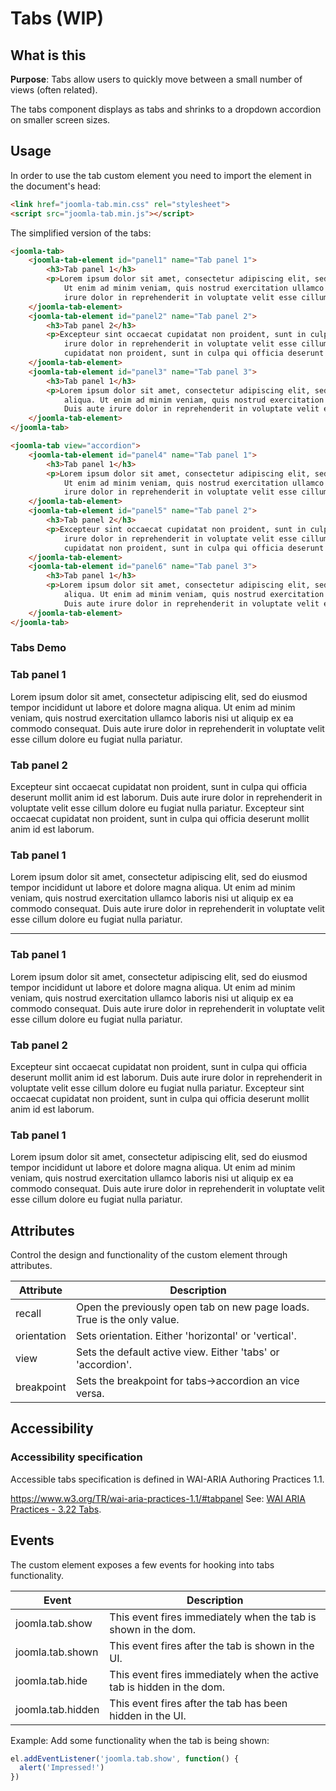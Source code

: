 # Tabs (WIP)

## What is this
**Purpose**: Tabs allow users to quickly move between a small number of views (often related).

The tabs component displays as tabs and shrinks to a dropdown accordion on smaller screen sizes.

## Usage
In order to use the tab custom element you need to import the element in the document's head:
```html
<link href="joomla-tab.min.css" rel="stylesheet">
<script src="joomla-tab.min.js"></script>
```

The simplified version of the tabs:
```html
<joomla-tab>
	<joomla-tab-element id="panel1" name="Tab panel 1">
		<h3>Tab panel 1</h3>
		<p>Lorem ipsum dolor sit amet, consectetur adipiscing elit, sed do eiusmod tempor incididunt ut labore et dolore magna aliqua.
			Ut enim ad minim veniam, quis nostrud exercitation ullamco laboris nisi ut aliquip ex ea commodo consequat. Duis aute
			irure dolor in reprehenderit in voluptate velit esse cillum dolore eu fugiat nulla pariatur.</p>
	</joomla-tab-element>
	<joomla-tab-element id="panel2" name="Tab panel 2">
		<h3>Tab panel 2</h3>
		<p>Excepteur sint occaecat cupidatat non proident, sunt in culpa qui officia deserunt mollit anim id est laborum. Duis aute
			irure dolor in reprehenderit in voluptate velit esse cillum dolore eu fugiat nulla pariatur. Excepteur sint occaecat
			cupidatat non proident, sunt in culpa qui officia deserunt mollit anim id est laborum.</p>
	</joomla-tab-element>
	<joomla-tab-element id="panel3" name="Tab panel 3">
		<h3>Tab panel 1</h3>
		<p>Lorem ipsum dolor sit amet, consectetur adipiscing elit, sed do eiusmod tempor incididunt ut labore et dolore magna
			aliqua. Ut enim ad minim veniam, quis nostrud exercitation ullamco laboris nisi ut aliquip ex ea commodo consequat.
			Duis aute irure dolor in reprehenderit in voluptate velit esse cillum dolore eu fugiat nulla pariatur.</p>
	</joomla-tab-element>
</joomla-tab>

<joomla-tab view="accordion">
    <joomla-tab-element id="panel4" name="Tab panel 1">
        <h3>Tab panel 1</h3>
        <p>Lorem ipsum dolor sit amet, consectetur adipiscing elit, sed do eiusmod tempor incididunt ut labore et dolore magna aliqua.
            Ut enim ad minim veniam, quis nostrud exercitation ullamco laboris nisi ut aliquip ex ea commodo consequat. Duis aute
            irure dolor in reprehenderit in voluptate velit esse cillum dolore eu fugiat nulla pariatur.</p>
    </joomla-tab-element>
    <joomla-tab-element id="panel5" name="Tab panel 2">
        <h3>Tab panel 2</h3>
        <p>Excepteur sint occaecat cupidatat non proident, sunt in culpa qui officia deserunt mollit anim id est laborum. Duis aute
            irure dolor in reprehenderit in voluptate velit esse cillum dolore eu fugiat nulla pariatur. Excepteur sint occaecat
            cupidatat non proident, sunt in culpa qui officia deserunt mollit anim id est laborum.</p>
    </joomla-tab-element>
    <joomla-tab-element id="panel6" name="Tab panel 3">
        <h3>Tab panel 1</h3>
        <p>Lorem ipsum dolor sit amet, consectetur adipiscing elit, sed do eiusmod tempor incididunt ut labore et dolore magna
            aliqua. Ut enim ad minim veniam, quis nostrud exercitation ullamco laboris nisi ut aliquip ex ea commodo consequat.
            Duis aute irure dolor in reprehenderit in voluptate velit esse cillum dolore eu fugiat nulla pariatur.</p>
    </joomla-tab-element>
</joomla-tab>
```

### Tabs Demo

<div>
<joomla-tab>
	<joomla-tab-element active id="panel1" name="Tab panel 1">
		<h3>Tab panel 1</h3>
		<p>Lorem ipsum dolor sit amet, consectetur adipiscing elit, sed do eiusmod tempor incididunt ut labore et dolore magna aliqua.
			Ut enim ad minim veniam, quis nostrud exercitation ullamco laboris nisi ut aliquip ex ea commodo consequat. Duis aute
			irure dolor in reprehenderit in voluptate velit esse cillum dolore eu fugiat nulla pariatur.</p>
	</joomla-tab-element>
	<joomla-tab-element id="panel2" name="Tab panel 2">
		<h3>Tab panel 2</h3>
		<p>Excepteur sint occaecat cupidatat non proident, sunt in culpa qui officia deserunt mollit anim id est laborum. Duis aute
			irure dolor in reprehenderit in voluptate velit esse cillum dolore eu fugiat nulla pariatur. Excepteur sint occaecat
			cupidatat non proident, sunt in culpa qui officia deserunt mollit anim id est laborum.</p>
	</joomla-tab-element>
	<joomla-tab-element id="panel3" name="Tab panel 3">
		<h3>Tab panel 1</h3>
		<p>Lorem ipsum dolor sit amet, consectetur adipiscing elit, sed do eiusmod tempor incididunt ut labore et dolore magna
			aliqua. Ut enim ad minim veniam, quis nostrud exercitation ullamco laboris nisi ut aliquip ex ea commodo consequat.
			Duis aute irure dolor in reprehenderit in voluptate velit esse cillum dolore eu fugiat nulla pariatur.</p>
	</joomla-tab-element>
</joomla-tab>

<hr>

<joomla-tab view="accordion">
    <joomla-tab-element id="panel4" name="Tab panel 1">
        <h3>Tab panel 1</h3>
        <p>Lorem ipsum dolor sit amet, consectetur adipiscing elit, sed do eiusmod tempor incididunt ut labore et dolore magna aliqua.
            Ut enim ad minim veniam, quis nostrud exercitation ullamco laboris nisi ut aliquip ex ea commodo consequat. Duis aute
            irure dolor in reprehenderit in voluptate velit esse cillum dolore eu fugiat nulla pariatur.</p>
    </joomla-tab-element>
    <joomla-tab-element active id="panel5" name="Tab panel 2">
        <h3>Tab panel 2</h3>
        <p>Excepteur sint occaecat cupidatat non proident, sunt in culpa qui officia deserunt mollit anim id est laborum. Duis aute
            irure dolor in reprehenderit in voluptate velit esse cillum dolore eu fugiat nulla pariatur. Excepteur sint occaecat
            cupidatat non proident, sunt in culpa qui officia deserunt mollit anim id est laborum.</p>
    </joomla-tab-element>
    <joomla-tab-element id="panel6" name="Tab panel 3">
        <h3>Tab panel 1</h3>
        <p>Lorem ipsum dolor sit amet, consectetur adipiscing elit, sed do eiusmod tempor incididunt ut labore et dolore magna
            aliqua. Ut enim ad minim veniam, quis nostrud exercitation ullamco laboris nisi ut aliquip ex ea commodo consequat.
            Duis aute irure dolor in reprehenderit in voluptate velit esse cillum dolore eu fugiat nulla pariatur.</p>
    </joomla-tab-element>
</joomla-tab>
</div>

## Attributes
Control the design and functionality of the custom element through attributes.

|Attribute		|Description|
|---------------|-----------------------------------------------------------------------------------------------|
|recall			|Open the previously open tab on new page loads. True is the only value.|
|orientation	|Sets orientation. Either 'horizontal' or 'vertical'.|
|view       	|Sets the default active view. Either 'tabs' or 'accordion'.|
|breakpoint     |Sets the breakpoint for tabs->accordion an vice versa.|

## Accessibility

### Accessibility specification

Accessible tabs specification is defined in WAI-ARIA Authoring Practices 1.1.

https://www.w3.org/TR/wai-aria-practices-1.1/#tabpanel
See: [WAI ARIA Practices - 3.22 Tabs](https://www.w3.org/TR/wai-aria-practices-1.1/).

## Events
The custom element exposes a few events for hooking into tabs functionality.

|Event			|Description								     			|
|-----------------------|-----------------------------------------------------------------------------------------------|
|joomla.tab.show		|This event fires immediately when the tab is shown in the dom.				|
|joomla.tab.shown		|This event fires after the tab is shown in the UI.				|
|joomla.tab.hide		|This event fires immediately when the active tab is hidden in the dom.|
|joomla.tab.hidden		|This event fires after the tab has been hidden in the UI.|


Example:
Add some functionality when the tab is being shown:
```js
el.addEventListener('joomla.tab.show', function() {
  alert('Impressed!')
})
```
